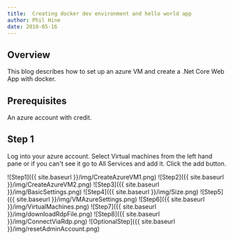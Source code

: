 ```yaml
---
title:  Creating docker dev environment and hello world app
author: Phil Hine
date: 2018-05-16
--- 
```


## Overview
This blog describes how to set up an azure VM and create a .Net Core Web App with docker. 

## Prerequisites
An azure account with credit.

## Step 1

Log into your azure account.
Select Virtual machines from the left hand pane or if you can't see it go to All Services and add it. Click the add button.

![Step1]({{ site.baseurl }}/img/CreateAzureVM1.png)
![Step2]({{ site.baseurl }}/img/CreateAzureVM2.png)
![Step3]({{ site.baseurl }}/img/BasicSettings.png)
![Step4]({{ site.baseurl }}/img/Size.png)
![Step5]({{ site.baseurl }}/img/VMAzureSettings.png)
![Step6]({{ site.baseurl }}/img/VirtualMachines.png)
![Step7]({{ site.baseurl }}/img/downloadRdpFile.png)
![Step8]({{ site.baseurl }}/img/ConnectViaRdp.png)
![OptionalStep]({{ site.baseurl }}/img/resetAdminAccount.png)

